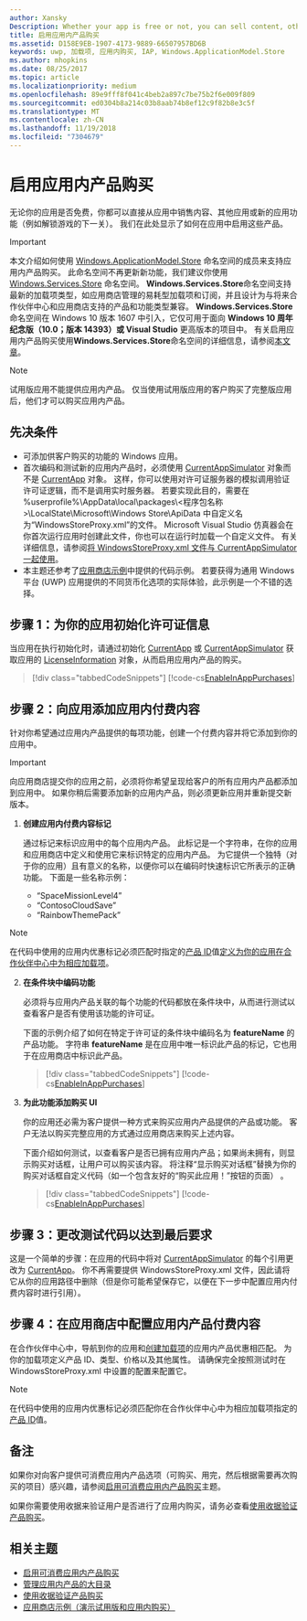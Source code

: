 ```yaml
---
author: Xansky
Description: Whether your app is free or not, you can sell content, other apps, or new app functionality (such as unlocking the next level of a game) from right within the app. Here we show you how to enable these products in your app.
title: 启用应用内产品购买
ms.assetid: D158E9EB-1907-4173-9889-66507957BD6B
keywords: uwp, 加载项, 应用内购买, IAP, Windows.ApplicationModel.Store
ms.author: mhopkins
ms.date: 08/25/2017
ms.topic: article
ms.localizationpriority: medium
ms.openlocfilehash: 89e9fff8f041c4beb2a897c7be75b2f6e009f809
ms.sourcegitcommit: ed0304b8a214c03b8aab74b8ef12c9f82b8e3c5f
ms.translationtype: MT
ms.contentlocale: zh-CN
ms.lasthandoff: 11/19/2018
ms.locfileid: "7304679"
---
```

# <a name="enable-in-app-product-purchases"></a>启用应用内产品购买

无论你的应用是否免费，你都可以直接从应用中销售内容、其他应用或新的应用功能（例如解锁游戏的下一关）。 我们在此处显示了如何在应用中启用这些产品。

> [!IMPORTANT]
> 本文介绍如何使用 [Windows.ApplicationModel.Store](https://msdn.microsoft.com/library/windows/apps/windows.applicationmodel.store.aspx) 命名空间的成员来支持应用内产品购买。 此命名空间不再更新新功能，我们建议你使用 [Windows.Services.Store](https://msdn.microsoft.com/library/windows/apps/windows.services.store.aspx) 命名空间。 **Windows.Services.Store**命名空间支持最新的加载项类型，如应用商店管理的易耗型加载项和订阅，并且设计为与将来合作伙伴中心和应用商店支持的产品和功能类型兼容。 **Windows.Services.Store** 命名空间在 Windows 10 版本 1607 中引入，它仅可用于面向 **Windows 10 周年纪念版（10.0；版本 14393）或 Visual Studio** 更高版本的项目中。 有关启用应用内产品购买使用**Windows.Services.Store**命名空间的详细信息，请参阅[本文章](enable-in-app-purchases-of-apps-and-add-ons.md)。

> [!NOTE]
> 试用版应用不能提供应用内产品。 仅当使用试用版应用的客户购买了完整版应用后，他们才可以购买应用内产品。

## <a name="prerequisites"></a>先决条件

-   可添加供客户购买的功能的 Windows 应用。
-   首次编码和测试新的应用内产品时，必须使用 [CurrentAppSimulator](https://msdn.microsoft.com/library/windows/apps/hh779766) 对象而不是 [CurrentApp](https://msdn.microsoft.com/library/windows/apps/hh779765) 对象。 这样，你可以使用对许可证服务器的模拟调用验证许可证逻辑，而不是调用实时服务器。 若要实现此目的，需要在 %userprofile%\\AppData\\local\\packages\\&lt;程序包名称&gt;\\LocalState\\Microsoft\\Windows Store\\ApiData 中自定义名为“WindowsStoreProxy.xml”的文件。 Microsoft Visual Studio 仿真器会在你首次运行应用时创建此文件，你也可以在运行时加载一个自定义文件。 有关详细信息，请参阅[将 WindowsStoreProxy.xml 文件与 CurrentAppSimulator 一起使用](in-app-purchases-and-trials-using-the-windows-applicationmodel-store-namespace.md#proxy)。
-   本主题还参考了[应用商店示例](https://github.com/Microsoft/Windows-universal-samples/tree/win10-1507/Samples/Store)中提供的代码示例。 若要获得为通用 Windows 平台 (UWP) 应用提供的不同货币化选项的实际体验，此示例是一个不错的选择。

## <a name="step-1-initialize-the-license-info-for-your-app"></a>步骤 1：为你的应用初始化许可证信息

当应用在执行初始化时，请通过初始化 [CurrentApp](https://msdn.microsoft.com/library/windows/apps/hh779765) 或 [CurrentAppSimulator](https://msdn.microsoft.com/library/windows/apps/hh779766) 获取应用的 [LicenseInformation](https://msdn.microsoft.com/library/windows/apps/br225157) 对象，从而启用应用内产品的购买。

> [!div class="tabbedCodeSnippets"]
[!code-cs[EnableInAppPurchases](./code/InAppPurchasesAndLicenses/cs/EnableInAppPurchases.cs#InitializeLicenseTest)]

## <a name="step-2-add-the-in-app-offers-to-your-app"></a>步骤 2：向应用添加应用内付费内容

针对你希望通过应用内产品提供的每项功能，创建一个付费内容并将它添加到你的应用中。

> [!IMPORTANT]
> 向应用商店提交你的应用之前，必须将你希望呈现给客户的所有应用内产品都添加到应用中。 如果你稍后需要添加新的应用内产品，则必须更新应用并重新提交新版本。

1.  **创建应用内付费内容标记**

    通过标记来标识应用中的每个应用内产品。 此标记是一个字符串，在你的应用和应用商店中定义和使用它来标识特定的应用内产品。 为它提供一个独特（对于你的应用）且有意义的名称，以便你可以在编码时快速标识它所表示的正确功能。 下面是一些名称示例：

    * “SpaceMissionLevel4”
    * “ContosoCloudSave”
    * “RainbowThemePack”

  > [!NOTE]
  > 在代码中使用的应用内优惠标记必须匹配时指定的[产品 ID](../publish/set-your-add-on-product-id.md#product-id)值[定义为你的应用在合作伙伴中心中为相应加载项](../publish/add-on-submissions.md)。

2.  **在条件块中编码功能**

    必须将与应用内产品关联的每个功能的代码都放在条件块中，从而进行测试以查看客户是否有使用该功能的许可证。

    下面的示例介绍了如何在特定于许可证的条件块中编码名为 **featureName** 的产品功能。 字符串 **featureName** 是在应用中唯一标识此产品的标记，它也用于在应用商店中标识此产品。

    > [!div class="tabbedCodeSnippets"]
    [!code-cs[EnableInAppPurchases](./code/InAppPurchasesAndLicenses/cs/EnableInAppPurchases.cs#CodeFeature)]

3.  **为此功能添加购买 UI**

    你的应用还必需为客户提供一种方式来购买应用内产品提供的产品或功能。 客户无法以购买完整应用的方式通过应用商店来购买上述内容。

    下面介绍如何测试，以查看客户是否已拥有应用内产品；如果尚未拥有，则显示购买对话框，让用户可以购买该内容。 将注释“显示购买对话框”替换为你的购买对话框自定义代码（如一个包含友好的“购买此应用！”按钮的页面） 。

    > [!div class="tabbedCodeSnippets"]
    [!code-cs[EnableInAppPurchases](./code/InAppPurchasesAndLicenses/cs/EnableInAppPurchases.cs#BuyFeature)]

## <a name="step-3-change-the-test-code-to-the-final-calls"></a>步骤 3：更改测试代码以达到最后要求

这是一个简单的步骤：在应用的代码中将对 [CurrentAppSimulator](https://msdn.microsoft.com/library/windows/apps/hh779766) 的每个引用更改为 [CurrentApp](https://msdn.microsoft.com/library/windows/apps/hh779765)。 你不再需要提供 WindowsStoreProxy.xml 文件，因此请将它从你的应用路径中删除（但是你可能希望保存它，以便在下一步中配置应用内付费内容时进行引用）。

## <a name="step-4-configure-the-in-app-product-offer-in-the-store"></a>步骤 4：在应用商店中配置应用内产品付费内容

在合作伙伴中心中，导航到你的应用和[创建加载项](../publish/add-on-submissions.md)的应用内产品优惠相匹配。 为你的加载项定义产品 ID、类型、价格以及其他属性。 请确保完全按照测试时在 WindowsStoreProxy.xml 中设置的配置来配置它。

  > [!NOTE]
  > 在代码中使用的应用内优惠标记必须匹配你在合作伙伴中心中为相应加载项指定的[产品 ID](../publish/set-your-add-on-product-id.md#product-id)值。

## <a name="remarks"></a>备注

如果你对向客户提供可消费应用内产品选项（可购买、用完，然后根据需要再次购买的项目）感兴趣，请参阅[启用可消费应用内产品购买](enable-consumable-in-app-product-purchases.md)主题。

如果你需要使用收据来验证用户是否进行了应用内购买，请务必查看[使用收据验证产品购买](use-receipts-to-verify-product-purchases.md)。

## <a name="related-topics"></a>相关主题


* [启用可消费应用内产品购买](enable-consumable-in-app-product-purchases.md)
* [管理应用内产品的大目录](manage-a-large-catalog-of-in-app-products.md)
* [使用收据验证产品购买](use-receipts-to-verify-product-purchases.md)
* [应用商店示例（演示试用版和应用内购买）](https://github.com/Microsoft/Windows-universal-samples/tree/win10-1507/Samples/Store)
